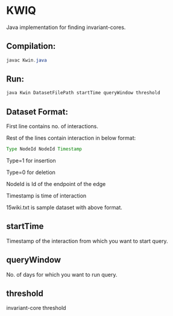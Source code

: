 # KWIQ

Java implementation for finding invariant-cores.

## Compilation:

```java
javac Kwin.java
```

## Run:

```java
java Kwin DatasetFilePath startTime queryWindow threshold
```

## Dataset Format:

First line contains no. of interactions.

Rest of the lines contain interaction in below format:

```java
Type NodeId NodeId Timestamp
```

Type=1 for insertion

Type=0 for deletion

NodeId is Id of the endpoint of the edge

Timestamp is time of interaction

15wiki.txt is sample dataset with above format.

## startTime

Timestamp of the interaction from which you want to start query.

## queryWindow

No. of days for which you want to run query.

## threshold

invariant-core threshold
